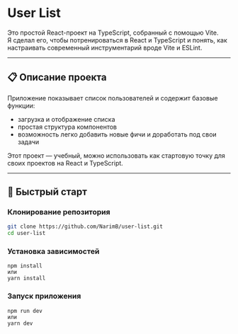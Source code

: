 # User List

Это простой React-проект на TypeScript, собранный с помощью Vite.  
Я сделал его, чтобы потренироваться в React и TypeScript и понять, как настраивать современный инструментарий вроде Vite и ESLint.

---

## 📋 Описание проекта

Приложение показывает список пользователей и содержит базовые функции:  
- загрузка и отображение списка  
- простая структура компонентов  
- возможность легко добавить новые фичи и доработать под свои задачи

Этот проект — учебный, можно использовать как стартовую точку для своих проектов на React и TypeScript.

---

## 🚀 Быстрый старт

### Клонирование репозитория

```bash
git clone https://github.com/NarimB/user-list.git
cd user-list
```

### Установка зависимостей

```
npm install
или
yarn install
```

### Запуск приложения

```
npm run dev
или
yarn dev
```

